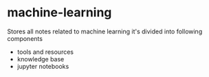 # machine-learning
Stores all notes related to machine learning
it's divided into following components
- tools and resources
- knowledge base
- jupyter notebooks
